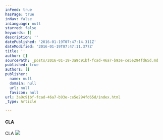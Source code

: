 ```yaml
---
inFeed: true
hasPage: true
inNav: false
inLanguage: null
starred: false
keywords: []
description: ''
datePublished: '2016-01-19T07:47:14.311Z'
dateModified: '2016-01-19T07:47:11.377Z'
title: ''
author: []
sourcePath: _posts/2016-01-19-3a9c91bf-fcad-46a7-b93e-ce5e294fd65d.md
published: true
authors: []
publisher:
  name: null
  domain: null
  url: null
  favicon: null
url: 3a9c91bf-fcad-46a7-b93e-ce5e294fd65d/index.html
_type: Article

---
```

#### CLA

CLA
![](https://the-grid-user-content.s3-us-west-2.amazonaws.com/8ba2517d-4017-40d7-a8d3-4b4e77558e7d.jpg)